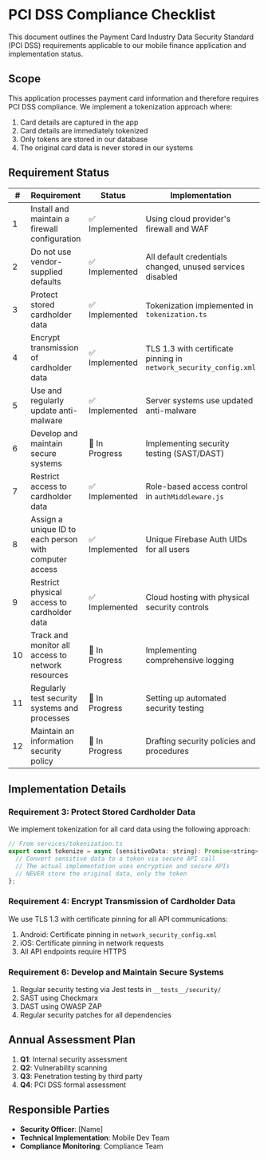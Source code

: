# PCI DSS Compliance Checklist

This document outlines the Payment Card Industry Data Security Standard (PCI DSS) requirements applicable to our mobile finance application and implementation status.

## Scope

This application processes payment card information and therefore requires PCI DSS compliance. We implement a tokenization approach where:

1. Card details are captured in the app
2. Card details are immediately tokenized
3. Only tokens are stored in our database
4. The original card data is never stored in our systems

## Requirement Status

| # | Requirement | Status | Implementation |
|---|-------------|--------|----------------|
| 1 | Install and maintain a firewall configuration | ✅ Implemented | Using cloud provider's firewall and WAF |
| 2 | Do not use vendor-supplied defaults | ✅ Implemented | All default credentials changed, unused services disabled |
| 3 | Protect stored cardholder data | ✅ Implemented | Tokenization implemented in `tokenization.ts` |
| 4 | Encrypt transmission of cardholder data | ✅ Implemented | TLS 1.3 with certificate pinning in `network_security_config.xml` |
| 5 | Use and regularly update anti-malware | ✅ Implemented | Server systems use updated anti-malware |
| 6 | Develop and maintain secure systems | 🔄 In Progress | Implementing security testing (SAST/DAST) |
| 7 | Restrict access to cardholder data | ✅ Implemented | Role-based access control in `authMiddleware.js` |
| 8 | Assign a unique ID to each person with computer access | ✅ Implemented | Unique Firebase Auth UIDs for all users |
| 9 | Restrict physical access to cardholder data | ✅ Implemented | Cloud hosting with physical security controls |
| 10 | Track and monitor all access to network resources | 🔄 In Progress | Implementing comprehensive logging |
| 11 | Regularly test security systems and processes | 🔄 In Progress | Setting up automated security testing |
| 12 | Maintain an information security policy | 🔄 In Progress | Drafting security policies and procedures |

## Implementation Details

### Requirement 3: Protect Stored Cardholder Data

We implement tokenization for all card data using the following approach:

```javascript
// From services/tokenization.ts
export const tokenize = async (sensitiveData: string): Promise<string> => {
  // Convert sensitive data to a token via secure API call
  // The actual implementation uses encryption and secure APIs
  // NEVER store the original data, only the token
};
```

### Requirement 4: Encrypt Transmission of Cardholder Data

We use TLS 1.3 with certificate pinning for all API communications:

1. Android: Certificate pinning in `network_security_config.xml`
2. iOS: Certificate pinning in network requests
3. All API endpoints require HTTPS

### Requirement 6: Develop and Maintain Secure Systems

1. Regular security testing via Jest tests in `__tests__/security/`
2. SAST using Checkmarx
3. DAST using OWASP ZAP
4. Regular security patches for all dependencies

## Annual Assessment Plan

1. **Q1**: Internal security assessment
2. **Q2**: Vulnerability scanning
3. **Q3**: Penetration testing by third party
4. **Q4**: PCI DSS formal assessment

## Responsible Parties

- **Security Officer**: [Name]
- **Technical Implementation**: Mobile Dev Team
- **Compliance Monitoring**: Compliance Team 